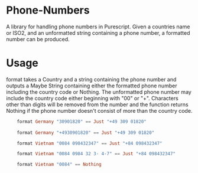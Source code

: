 # Phone-Numbers

A library for handling phone numbers in Purescript. Given a countries name or ISO2, and an unformatted string containing a phone number, a formatted number can be produced.

# Usage

format takes a Country and a string containing the phone number and outputs a Maybe String containing either the formatted phone number including the country code or Nothing. The unformatted phone number may include the country code either beginning with "00" or "+". Characters  other than digits will be removed from the number and the function returns Nothing if the phone number doesn't consist of more than the country code. 
    
````purescript
    format Germany "30901820" == Just "+49 309 01820"
    
    format Germany "+4930901820" == Just "+49 309 01820"

    format Vietnam "0084 098432347" == Just "+84 098432347"

    format Vietnam "0084 0984 32 3- 4-7" == Just "+84 098432347"

    format Vietnam "0084" == Nothing


````